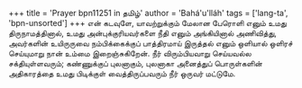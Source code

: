 +++
title = 'Prayer bpn11251 in தமிழ்'
author = 'Bahá'u'lláh'
tags = ['lang-ta', 'bpn-unsorted']
+++
என் கடவுளே, யாவற்றுக்கும் மேலான பேரொளி எனும் உமது திருநாமத்தினால், உமது அன்புக்குரியவர்களை நீதி எனும் அங்கியினால்  அணிவித்து, அவர்களின் உயிருருவை நம்பிக்கைக்குப் பாத்திரமாய் இருத்தல் எனும் ஒளியால் ஒளிரச் செய்யுமாறு நான் உம்மை  இறைஞ்சுகிறேன்.  நீர் விரும்பியவாறு செய்யவல்ல சக்தியுள்ளவரும்; கண்ணுக்குப் புலனாகும், புலனாகா அனைத்துப் பொருள்களின் அதிகாரத்தை  உமது    பிடிக்குள்  வைத்திருப்பவரும் நீர் ஒருவர் மட்டுமே.
